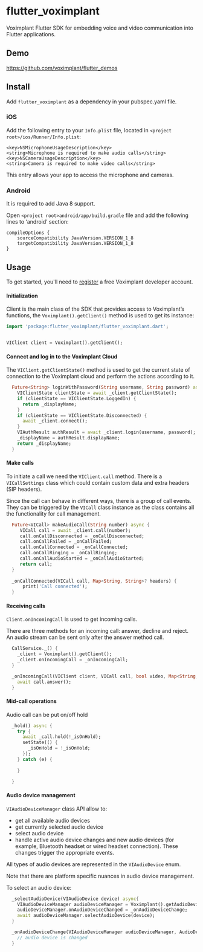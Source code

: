 # flutter_voximplant

Voximplant Flutter SDK for embedding voice and video communication into Flutter applications.

## Demo
https://github.com/voximplant/flutter_demos

## Install
Add `flutter_voximplant` as a dependency in your pubspec.yaml file.

### iOS

Add the following entry to your `Info.plist` file, located in `<project root>/ios/Runner/Info.plist`:
```
<key>NSMicrophoneUsageDescription</key>
<string>Microphone is required to make audio calls</string>
<key>NSCameraUsageDescription</key>
<string>Camera is required to make video calls</string>
```
This entry allows your app to access the microphone and cameras.

### Android
It is required to add Java 8 support.

Open `<project root>android/app/build.gradle` file and add the following lines to ‘android’ section:
```
compileOptions {
    sourceCompatibility JavaVersion.VERSION_1_8
    targetCompatibility JavaVersion.VERSION_1_8
}
```

## Usage

To get started, you'll need to [register](https://manage.voximplant.com/auth/sign_up/) a free Voximplant developer account.

#### Initialization
Client is the main class of the SDK that provides access to Voximplant’s functions, 
the `Voximplant().getClient()` method is used to get its instance:
```dart
import 'package:flutter_voximplant/flutter_voximplant.dart';


VIClient client = Voximplant().getClient();
```

#### Connect and log in to the Voximplant Cloud
The `VIClient.getClientState()` method is used to get the current state of connection 
to the Voximplant cloud and perform the actions according to it.
```dart
  Future<String> loginWithPassword(String username, String password) async {
    VIClientState clientState = await _client.getClientState();
    if (clientState == VIClientState.LoggedIn) {
      return _displayName;
    }
    if (clientState == VIClientState.Disconnected) {
      await _client.connect();
    }
    VIAuthResult authResult = await _client.login(username, password);
    _displayName = authResult.displayName;
    return _displayName;
  }
```

#### Make calls
To initiate a call we need the `VIClient.call` method. 
There is a `VICallSettings` class which could contain custom data and extra headers (SIP headers).

Since the call can behave in different ways, there is a group of call events. 
They can be triggered by the `VICall` class instance as the class contains all the functionality for call management.

```dart
  Future<VICall> makeAudioCall(String number) async {
     VICall call = await _client.call(number);
     call.onCallDisconnected = _onCallDisconnected;
     call.onCallFailed = _onCallFailed;
     call.onCallConnected = _onCallConnected;
     call.onCallRinging = _onCallRinging;
     call.onCallAudioStarted = _onCallAudioStarted;
     return call;
  }
   
  _onCallConnected(VICall call, Map<String, String>? headers) {
      print('Call connected');
  }
```

#### Receiving calls
`Client.onIncomingCall` is used to get incoming calls. 

There are three methods for an incoming call: answer, decline and reject. An audio stream can be sent only after the answer method call.
```dart
  CallService._() {
    _client = Voximplant().getClient();
    _client.onIncomingCall = _onIncomingCall;
  }

  _onIncomingCall(VIClient client, VICall call, bool video, Map<String, String>? headers) async {
    await call.answer();
  }
```

#### Mid-call operations
Audio call can be put on/off hold
```dart
  _hold() async {
    try {
      await _call.hold(!_isOnHold);
      setState(() {
        _isOnHold = !_isOnHold;
      });
    } catch (e) {
      
    }

  }
```

#### Audio device management
`VIAudioDeviceManager` class API allow to:
- get all available audio devices
- get currently selected audio device
- select audio device
- handle active audio device changes and new audio devices (for example, Bluetooth headset or wired headset connection). These changes trigger the appropriate events.

All types of audio devices are represented in the `VIAudioDevice` enum.

Note that there are platform specific nuances in audio device management.

To select an audio device:
```dart
  _selectAudioDevice(VIAudioDevice device) async{
    VIAudioDeviceManager audioDeviceManager = Voximplant().getAudioDeviceManager();
    audioDeviceManager.onAudioDeviceChanged = _onAudioDeviceChange;
    await audioDeviceManager.selectAudioDevice(device);
  }

  _onAudioDeviceChange(VIAudioDeviceManager audioDeviceManager, AudioDevice audioDevice) {
    // audio device is changed
  }
```
